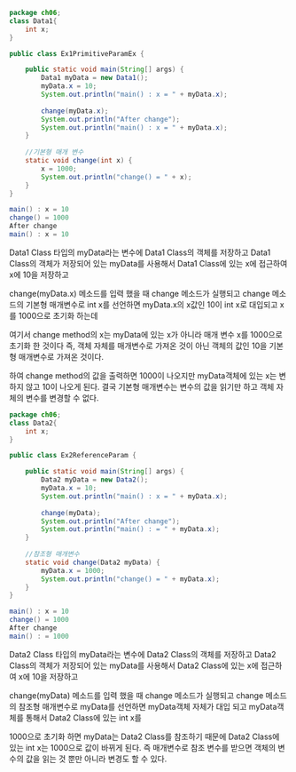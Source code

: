 ```java
package ch06;
class Data1{
	int x;
}

public class Ex1PrimitiveParamEx {

	public static void main(String[] args) {
		Data1 myData = new Data1();
		myData.x = 10;
		System.out.println("main() : x = " + myData.x);
		
		change(myData.x);
		System.out.println("After change");
		System.out.println("main() : x = " + myData.x);
	}
	
	//기본형 매개 변수
	static void change(int x) {
		x = 1000;
		System.out.println("change() = " + x);
	}
}

```

```java
main() : x = 10
change() = 1000
After change
main() : x = 10
```
Data1 Class 타입의 myData라는 변수에 Data1 Class의 객체를 저장하고 Data1 Class의 객체가 저장되어 있는 myData를 사용해서 Data1 Class에 있는 x에 접근하여 x에 10을 저장하고

change(myData.x) 메소드를 입력 했을 때 change 메소드가 실행되고 change 메소드의 기본형 매개변수로 int x를 선언하면 myData.x의 x값인 10이 int x로 대입되고 x를 1000으로 초기화 하는데

여기서 change method의 x는 myData에 있는 x가 아니라 매개 변수 x를 1000으로 초기화 한 것이다 즉, 객체 자체를 매개변수로 가져온 것이 아닌 객체의 값인 10을 기본형 매개변수로 가져온 것이다.

하여 change method의 값을 출력하면 1000이 나오지만 myData객체에 있는 x는 변하지 않고 10이 나오게 된다. 결국 기본형 매개변수는 변수의 값을 읽기만 하고 객체 자체의 변수를 변경할 수 없다.

```java
package ch06;
class Data2{
	int x;
}

public class Ex2ReferenceParam {

	public static void main(String[] args) {
		Data2 myData = new Data2();
		myData.x = 10;
		System.out.println("main() : x = " + myData.x);
		
		change(myData);
		System.out.println("After change");
		System.out.println("main() : = " + myData.x);
	}
	
	//참조형 매개변수
	static void change(Data2 myData) {
		myData.x = 1000;
		System.out.println("change() = " + myData.x);
	}
}


```

```java
main() : x = 10
change() = 1000
After change
main() : = 1000
```

Data2 Class 타입의 myData라는 변수에 Data2 Class의 객체를 저장하고 Data2 Class의 객체가 저장되어 있는 myData를 사용해서 Data2 Class에 있는 x에 접근하여 x에 10을 저장하고

change(myData) 메소드를 입력 했을 때 change 메소드가 실행되고 change 메소드의 참조형 매개변수로 myData를 선언하면 myData객체 자체가 대입 되고 myData객체를 통해서 Data2 Class에 있는 int x를

1000으로 초기화 하면 myData는 Data2 Class를 참조하기 때문에 Data2 Class에 있는 int x는 1000으로 값이 바뀌게 된다. 즉 매개변수로 참조 변수를 받으면 객체의 변수의 값을 읽는 것 뿐만 아니라 변경도 할 수 있다.



